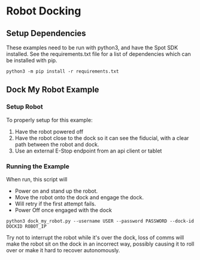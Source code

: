 <!--
Copyright (c) 2021 Boston Dynamics, Inc.  All rights reserved.

Downloading, reproducing, distributing or otherwise using the SDK Software
is subject to the terms and conditions of the Boston Dynamics Software
Development Kit License (20191101-BDSDK-SL).
-->

# Robot Docking

## Setup Dependencies
These examples need to be run with python3, and have the Spot SDK installed. See the requirements.txt file for a list of dependencies which can be installed with pip.
```
python3 -m pip install -r requirements.txt
```
## Dock My Robot Example

### Setup Robot

To properly setup for this example:
1. Have the robot powered off
2. Have the robot close to the dock so it can see the fiducial, with a clear path between the robot and dock.
3. Use an external E-Stop endpoint from an api client or tablet

### Running the Example

When run, this script will
* Power on and stand up the robot.
* Move the robot onto the dock and engage the dock.
* Will retry if the first attempt fails.
* Power Off once engaged with the dock

```
python3 dock_my_robot.py --username USER --password PASSWORD --dock-id DOCKID ROBOT_IP
```

Try not to interrupt the robot while it's over the dock, loss of comms will make the robot sit on the dock in an incorrect way, possibly causing it to roll over or make it hard to recover autonomously.